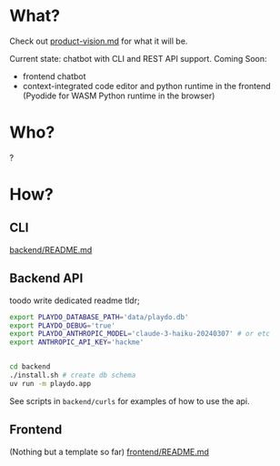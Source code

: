 # What?

Check out [product-vision.md](product-vision.md) for what it will be.

Current state: chatbot with CLI and REST API support.
Coming Soon:
 - frontend chatbot
 - context-integrated code editor and python runtime in the frontend (Pyodide for WASM Python runtime in the browser)

# Who?

?

# How?

## CLI
[backend/README.md](backend/README.md)

## Backend API
toodo write dedicated readme
tldr;
```bash
export PLAYDO_DATABASE_PATH='data/playdo.db'
export PLAYDO_DEBUG='true'
export PLAYDO_ANTHROPIC_MODEL='claude-3-haiku-20240307' # or etc
export ANTHROPIC_API_KEY='hackme'


cd backend
./install.sh # create db schema
uv run -m playdo.app
```

See scripts in `backend/curls` for examples of how to use the api.

## Frontend

(Nothing but a template so far)
[frontend/README.md](frontend/README.md)
